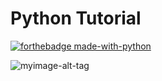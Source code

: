# Python Tutorial

[![forthebadge made-with-python](http://ForTheBadge.com/images/badges/made-with-python.svg)](https://www.python.org/)

 ![myimage-alt-tag](https://files.realpython.com/media/python-youtube-channels.f8f0ff39fe05.jpg)
